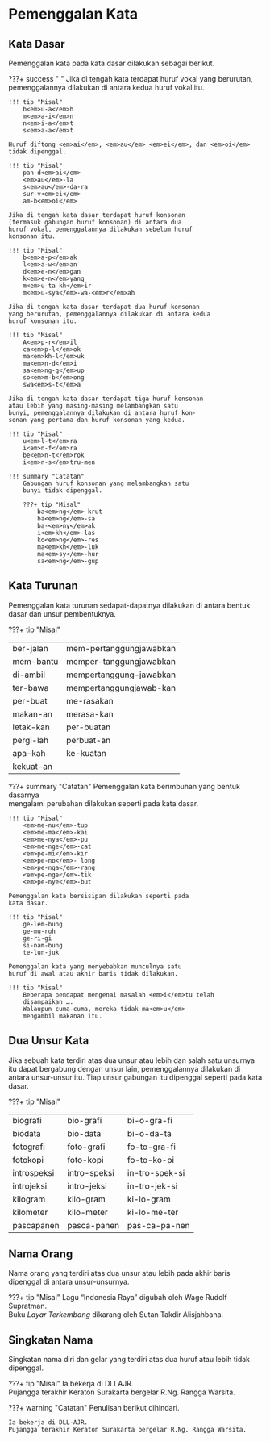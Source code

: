 # Pemenggalan Kata

## Kata Dasar

Pemenggalan kata pada kata dasar dilakukan sebagai berikut.

???+ success " "
    Jika di tengah kata terdapat huruf vokal yang berurutan, pemenggalannya dilakukan di antara kedua huruf vokal itu.

    !!! tip "Misal"
        b<em>u-a</em>h  
        m<em>a-i</em>n  
        n<em>i-a</em>t  
        s<em>a-a</em>t

    Huruf diftong <em>ai</em>, <em>au</em> <em>ei</em>, dan <em>oi</em> tidak dipenggal.

    !!! tip "Misal"
        pan-d<em>ai</em>  
        <em>au</em>-la  
        s<em>au</em>-da-ra  
        sur-v<em>ei</em>  
        am-b<em>oi</em>

    Jika di tengah kata dasar terdapat huruf konsonan 
    (termasuk gabungan huruf konsonan) di antara dua
    huruf vokal, pemenggalannya dilakukan sebelum huruf
    konsonan itu.

    !!! tip "Misal"
        b<em>a-p</em>ak  
        l<em>a-w</em>an  
        d<em>e-n</em>gan  
        k<em>e-n</em>yang  
        m<em>u-ta-kh</em>ir  
        m<em>u-sya</em>-wa-<em>r</em>ah

    Jika di tengah kata dasar terdapat dua huruf konsonan
    yang berurutan, pemenggalannya dilakukan di antara kedua
    huruf konsonan itu.

    !!! tip "Misal"
        A<em>p-r</em>il  
        ca<em>p-l</em>ok  
        ma<em>kh-l</em>uk  
        ma<em>n-d</em>i  
        sa<em>ng-g</em>up  
        so<em>m-b</em>ong  
        swa<em>s-t</em>a

    Jika di tengah kata dasar terdapat tiga huruf konsonan
    atau lebih yang masing-masing melambangkan satu
    bunyi, pemenggalannya dilakukan di antara huruf kon-
    sonan yang pertama dan huruf konsonan yang kedua.

    !!! tip "Misal"
        u<em>l-t</em>ra  
        i<em>n-f</em>ra  
        be<em>n-t</em>rok  
        i<em>n-s</em>tru-men

    !!! summary "Catatan"
        Gabungan huruf konsonan yang melambangkan satu
        bunyi tidak dipenggal.

        ???+ tip "Misal"
            ba<em>ng</em>-krut  
            ba<em>ng</em>-sa  
            ba-<em>ny</em>ak  
            i<em>kh</em>-las  
            ko<em>ng</em>-res  
            ma<em>kh</em>-luk  
            ma<em>sy</em>-hur  
            sa<em>ng</em>-gup

## Kata Turunan

Pemenggalan kata turunan sedapat-dapatnya dilakukan di antara bentuk dasar dan unsur pembentuknya.

???+ tip "Misal"
    <table>
      <tr>
        <td>ber-jalan</td>
        <td>mem-pertanggungjawabkan</td>
      </tr>
      <tr>
        <td>mem-bantu</td>
        <td>memper-tanggungjawabkan</td>
      </tr>
      <tr>
        <td>di-ambil</td>
        <td>mempertanggung-jawabkan</td>
      </tr>
      <tr>
        <td>ter-bawa</td>
        <td>mempertanggungjawab-kan</td>
      </tr>
      <tr>
        <td>per-buat</td>
        <td>me-rasakan</td>
      </tr>
      <tr>
        <td>makan-an</td>
        <td>merasa-kan</td>
      </tr>
      <tr>
        <td>letak-kan</td>
        <td>per-buatan</td>
      </tr>
      <tr>
        <td>pergi-lah</td>
        <td>perbuat-an</td>
      </tr>
      <tr>
        <td>apa-kah</td>
        <td>ke-kuatan</td>
      </tr>
      <tr>
        <td>kekuat-an</td>
      </tr>
    </table>
???+ summary "Catatan"
    Pemenggalan kata berimbuhan yang bentuk dasarnya  
    mengalami perubahan dilakukan seperti pada kata dasar.

    !!! tip "Misal"
        <em>me-nu</em>-tup  
        <em>me-ma</em>-kai  
        <em>me-nya</em>-pu  
        <em>me-nge</em>-cat  
        <em>pe-mi</em>-kir  
        <em>pe-no</em>- long  
        <em>pe-nga</em>-rang  
        <em>pe-nge</em>-tik  
        <em>pe-nye</em>-but

    Pemenggalan kata bersisipan dilakukan seperti pada
    kata dasar.

    !!! tip "Misal"
        ge-lem-bung  
        ge-mu-ruh  
        ge-ri-gi  
        si-nam-bung  
        te-lun-juk

    Pemenggalan kata yang menyebabkan munculnya satu
    huruf di awal atau akhir baris tidak dilakukan.

    !!! tip "Misal"
        Beberapa pendapat mengenai masalah <em>i</em>tu telah
        disampaikan ….  
        Walaupun cuma-cuma, mereka tidak ma<em>u</em>
        mengambil makanan itu.

## Dua Unsur Kata

Jika sebuah kata terdiri atas dua unsur atau lebih dan salah satu unsurnya itu dapat bergabung dengan unsur lain, pemenggalannya dilakukan di antara unsur-unsur itu. Tiap unsur gabungan itu dipenggal seperti pada kata dasar.

???+ tip "Misal"
    <table>
      <tr>
        <td>biografi</td>
        <td>bio-grafi</td>
        <td>bi-o-gra-fi</td>
      </tr>
      <tr>
        <td>biodata</td>
        <td>bio-data</td>
        <td>bi-o-da-ta</td>
      </tr>
      <tr>
        <td>fotografi</td>
        <td>foto-grafi</td>
        <td>fo-to-gra-fi</td>
      </tr>
      <tr>
        <td>fotokopi</td>
        <td>foto-kopi</td>
        <td>fo-to-ko-pi</td>
      </tr>
      <tr>
        <td>introspeksi</td>
        <td>intro-speksi</td>
        <td>in-tro-spek-si</td>
      </tr>
      <tr>
        <td>introjeksi</td>
        <td>intro-jeksi</td>
        <td>in-tro-jek-si</td>
      </tr>
      <tr>
        <td>kilogram</td>
        <td>kilo-gram</td>
        <td>ki-lo-gram</td>
      </tr>
      <tr>
        <td>kilometer</td>
        <td>kilo-meter</td>
        <td>ki-lo-me-ter</td>
      </tr>
      <tr>
        <td>pascapanen</td>
        <td>pasca-panen</td>
        <td>pas-ca-pa-nen</td>
      </tr>
    </table>
## Nama Orang

Nama orang yang terdiri atas dua unsur atau lebih pada akhir baris dipenggal di antara unsur-unsurnya.

???+ tip "Misal"
    Lagu “Indonesia Raya” digubah oleh Wage Rudolf
    Supratman.  
    Buku <em>Layar Terkembang</em> dikarang oleh Sutan Takdir
    Alisjahbana.

## Singkatan Nama

Singkatan nama diri dan gelar yang terdiri atas dua huruf atau lebih tidak dipenggal.

???+ tip "Misal"
    Ia bekerja di DLLAJR.  
    Pujangga terakhir Keraton Surakarta bergelar R.Ng.
    Rangga Warsita.

???+ warning "Catatan"
    Penulisan berikut dihindari.

    Ia bekerja di DLL-AJR.  
    Pujangga terakhir Keraton Surakarta bergelar R.Ng. Rangga Warsita.


